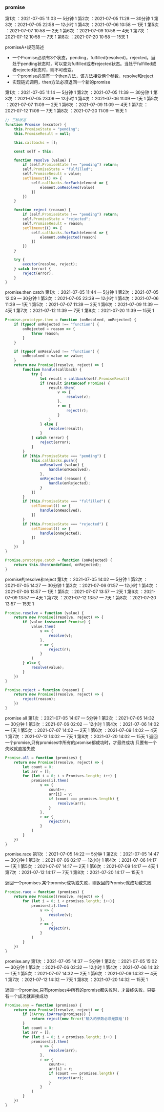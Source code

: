 ### promise
第1次 ：2021-07-05 11:03 — 5分钟   1
第2次 ：2021-07-05 11:28 — 30分钟  1
第3次 ：2021-07-05 22:58 — 12小时  1
第4次 ：2021-07-06 10:58 — 1天   1
第5次 ：2021-07-07 10:58 — 2天  1
第6次 ：2021-07-09 10:58 — 4天  1
第7次 ：2021-07-12 10:58 — 7天  1
第8次 ：2021-07-20 10:58 — 15天  1

promiseA+规范简述
* 一个Promise必须有3个状态，pending，fulfilled(resolved)，rejected。当处于pending状态时，可以变为fulfilled或者rejected状态。当处于fulfilled或者rejected状态时，则不可改变。
* 一个promise必须有一个then方法，该方法接受俩个参数，resolve和reject
* 实现链式调用，then方法必须返回一个新的promise


第1次 ：2021-07-05 11:14 — 5分钟   1
第2次 ：2021-07-05 11:39 — 30分钟   1
第3次 ：2021-07-05 23:09 — 12小时   1
第4次 ：2021-07-06 11:09 — 1天   1
第5次 ：2021-07-07 11:09 — 2天   1
第6次 ：2021-07-09 11:09 — 4天  1
第7次 ：2021-07-12 11:09 — 7天  1
第8次 ：2021-07-20 11:09 — 15天  1

```JavaScript
// 三种状态
function Promise (excutor) {
    this.PromiseState = "pending";
    this.PromiseResult = null;

    this.callbacks = [];

    const self = this;

    function resolve (value) {
        if (self.PromiseState !== "pending") return;
        self.PromiseState = "fulfilled";
        self.PromiseResult = value;
        setTimeout(() => {
            self.callbacks.forEach(element => {
                element.onResolved(value)
            })
        })
    }

    function reject (reason) {
        if (self.PromiseStete !== "pending") return;
        self.PromiseState = "rejected";
        self.PromiseResult = reason;
        setTimeout(() => {
            self.callbacks.forEach(element => {
                element.onRejected(reason)
            })
        })
    }

    try {
        excutor(resolve, reject);
    } catch (error) {
        reject(error);
    }
}
```

promise.then catch
第1次 ：2021-07-05 11:44 — 5分钟   1
第2次 ：2021-07-05 12:09 — 30分钟  1
第3次 ：2021-07-05 23:39 — 12小时  1
第4次 ：2021-07-06 11:39 — 1天   1
第5次 ：2021-07-07 11:39 — 2天  1
第6次 ：2021-07-09 11:39 — 4天  1
第7次 ：2021-07-12 11:39 — 7天  1
第8次 ：2021-07-20 11:39 — 15天  1

```JavaScript
Promise.prototype.then = function (onResolved, onRejected) {
    if (typeof onRejected !== "function") {
        onRejected = reason => {
            throw reason;
        }
    }

    if (typeof onResolved !== "function") {
        onResolved = value => value;
    }
    return new Promise((resolve, reject) => {
        function handle(callback) {
            try {
                let result = callback(self.PromiseResult)
                if (result instanceof Promise) {
                    result.then(
                        v => {
                            resolve(v);
                        },
                        r => {
                            reject(r);
                        }
                    )
                } else {
                    resolve(result);
                }
            } catch (error) {
                reject(error);
            }
        }
        if (this.PromiseState === "pending") {
            this.callbacks.push({
                onResolved (value) {
                    handle(onResolved);
                },
                onRejected (reason) {
                    handle(onRejected);
                }
            })
        }
        if (this.PromiseState === "fulfilled") {
            setTimeout(() => {
                handle(onResolved);
            })
        }
        if (this.PromiseState === "rejected") {
            setTimeout(() => {
                handle(onRejected);
            })
        }
    })
}

Promise.prototype.catch = function (onRejected) {
    return this.then(undefined, onRejected);
}
```

promise的resolve和reject
第1次 ：2021-07-05 14:02 — 5分钟   1
第2次 ：2021-07-05 14:27 — 30分钟  1
第3次 ：2021-07-06 01:57 — 12小时  1
第4次 ：2021-07-06 13:57 — 1天  1
第5次 ：2021-07-07 13:57 — 2天  1
第6次 ：2021-07-09 13:57 — 4天  1
第7次 ：2021-07-12 13:57 — 7天  1
第8次 ：2021-07-20 13:57 — 15天  1

```JavaScript
Promise.resolve = function (value) {
    return new Promise((resolve, reject) => {
        if (value instanceof Promise) {
            value.then(
                v => {
                    resolve(v);
                },
                r => {
                    reject(r);
                }
            )
        } else {
            resolve(value);
        }
    })
}

Promise.reject = function (reason) {
    return new Promise((resolve, reject) => {
        reject(reason);
    })
}

```

promise all
第1次 ：2021-07-05 14:07 — 5分钟   1
第2次 ：2021-07-05 14:32 — 30分钟  1
第3次 ：2021-07-06 02:02 — 12小时  1
第4次 ：2021-07-06 14:02 — 1天   1
第5次 ：2021-07-07 14:02 — 2天   1
第6次 ：2021-07-09 14:02 — 4天  1
第7次 ：2021-07-12 14:02 — 7天   1
第8次 ：2021-07-20 14:02 — 15天  1
返回一个promise,只有promises中所有的promise都成功时，才最终成功
只要有一个失败就直接失败
```JavaScript
Promise.all = function (promises) {
    return new Promise((resolve, reject) => {
        let count = 0;
        let arr = [];
        for (let i = 0; i < Promises.length; i++) {
            promises[i].then(
                v => {
                    count++;
                    arr[i] = v;
                    if (count === promises.length) {
                        resolve(arr);
                    }
                },
                r => {
                    reject(r);
                }
            )
        }
    })
}
```

promise.race
第1次 ：2021-07-05 14:22 — 5分钟  1
第2次 ：2021-07-05 14:47 — 30分钟  1
第3次 ：2021-07-06 02:17 — 12小时  1
第4次 ：2021-07-06 14:17 — 1天  1
第5次 ：2021-07-07 14:17 — 2天  1
第6次 ：2021-07-09 14:17 — 4天  1
第7次 ：2021-07-12 14:17 — 7天  1
第8次 ：2021-07-20 14:17 — 15天  1

返回一个promises.某个promise成功或失败，则返回的Promise就成功或失败
```JavaScript
Promise.race = function (promises) {
    return new Promise((resolve, reject) => {
        for (let i = 0; i < promises.length; i++){
            promises[i].then(
                v => {
                    resolve(v);
                },
                r => {
                    reject(r);
                }
            )
        }
    })
}
```

promise.any
第1次 ：2021-07-05 14:37 — 5分钟  1
第2次 ：2021-07-05 15:02 — 30分钟  1
第3次 ：2021-07-06 02:32 — 12小时  1
第4次 ：2021-07-06 14:32 — 1天   1
第5次 ：2021-07-07 14:32 — 2天  1
第6次 ：2021-07-09 14:32 — 4天  1
第7次 ：2021-07-12 14:32 — 7天  1
第8次 ：2021-07-20 14:32 — 15天  1

返回一个promise,只有promises中所有的promise都失败时，才最终失败，只要有一个成功就直接成功
```JavaScript
Promise.any = function (promises) {
    return new Promise((resolve, reject) => {
        if (!Array.isArray(promises)) {
            return reject(new Error('输入的参数必须是数组'))
        }
        let count = 0;
        let arr = [];
        for (let i = 0; i < promises.length; i++) {
            promises[i].then(
                v => {
                    resolve(arr);
                },
                r => {
                    count++;
                    arr[i] = r;
                    if (count === promises.length) {
                        reject(arr);
                    }
                }
            )
        }
    })
}

```
